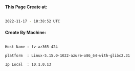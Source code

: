 
   
#### This Page Create at:

```bash

2022-11-17 - 18:38:52 UTC

```

#### Create By Machine:

```bash

Host Name : fv-az365-424

platform  : Linux-5.15.0-1022-azure-x86_64-with-glibc2.31

Ip Local  : 10.1.0.13

```

